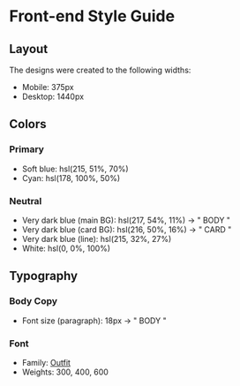 # Front-end Style Guide

## Layout

The designs were created to the following widths:

- Mobile: 375px
- Desktop: 1440px

## Colors

### Primary

- Soft blue: hsl(215, 51%, 70%)
- Cyan: hsl(178, 100%, 50%)

### Neutral

- Very dark blue (main BG): hsl(217, 54%, 11%) -> " BODY "
- Very dark blue (card BG): hsl(216, 50%, 16%) -> " CARD "
- Very dark blue (line): hsl(215, 32%, 27%)
- White: hsl(0, 0%, 100%)

## Typography

### Body Copy

- Font size (paragraph): 18px -> " BODY "

### Font

- Family: [Outfit](https://fonts.google.com/specimen/Outfit)
- Weights: 300, 400, 600
